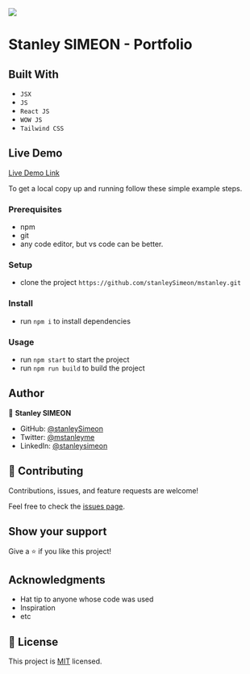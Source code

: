 ![](https://img.shields.io/badge/Microverse-blueviolet)

# Stanley SIMEON - Portfolio

## Built With

- `JSX`
- `JS`
- `React JS`
- `WOW JS`
- `Tailwind CSS`

## Live Demo

[Live Demo Link](https://mstanley.netlify.app)



To get a local copy up and running follow these simple example steps.

### Prerequisites
- npm
- git
- any code editor, but vs code can be better.

### Setup
- clone the project `https://github.com/stanleySimeon/mstanley.git`

### Install
- run `npm i` to install dependencies

### Usage
- run `npm start` to start the project
- run `npm run build` to build the  project


## Author

👤 **Stanley SIMEON**

- GitHub: [@stanleySimeon](https://github.com/stanleySimeon)
- Twitter: [@mstanleyme](https://twitter.com/mstanleyme)
- LinkedIn: [@stanleysimeon](https://www.linkedin.com/in/stanleysimeon/)

## 🤝 Contributing

Contributions, issues, and feature requests are welcome!

Feel free to check the [issues page](../../issues/).

## Show your support

Give a ⭐️ if you like this project!

## Acknowledgments

- Hat tip to anyone whose code was used
- Inspiration
- etc

## 📝 License

This project is [MIT](./MIT.md) licensed.
